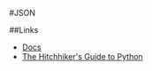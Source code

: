 #JSON

##Links
* [Docs](https://docs.python.org/2/library/json.html)
* [The Hitchhiker's Guide to Python](http://docs.python-guide.org/en/latest/scenarios/json/)